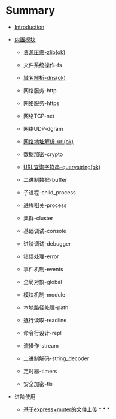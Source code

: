 # Summary

* [Introduction](README.md)
* [内置模块](内置模块.md)

  * [资源压缩-zlib\(ok\)](模块/zlib.md)
  * 文件系统操作-fs
  * [域名解析-dns\(ok\)](模块/dns.md)
  * 网络服务-http
  * 网络服务-https
  * 网络TCP-net
  * 网络UDP-dgram
  * [网络地址解析-url\(ok\)](/模块/url.md)
  * 数据加密-crypto
  * [URL查询字符串-querystring\(ok\)](/模块/querystring.md)
  * 二进制数据-buffer
  * 子进程-child\_process
  * 进程相关-process
  * 集群-cluster
  * 基础调试-console

  * 进阶调试-debugger

  * 错误处理-error

  * 事件机制-events

  * 全局对象-global

  * 模块机制-module

  * 本地路径处理-path

  * 逐行读取-readline

  * 命令行设计-repl

  * 流操作-stream

  * 二进制解码-string\_decoder

  * 定时器-timers

  * 安全加密-tls



* 进阶使用
  * [基于express+muter的文件上传](/进阶/文件上传-multer.md)
    * 
    * 
    * 



